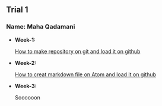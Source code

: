 ## Trial 1

### Name: Maha Qadamani

* __Week-1:__

    [How to make repository on git and load it on github](https://github.com/MahaQadamani/udemy)

* __Week-2:__

    [How to creat markdown file on Atom and load it on github](https://github.com/MahaQadamani/facoders)

* __Week-3:__

    Soooooon
    
